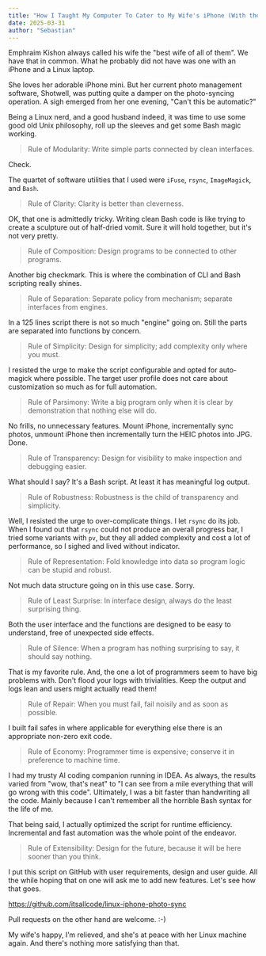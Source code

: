 ```yaml
---
title: "How I Taught My Computer To Cater to My Wife's iPhone (With the help of the Unix Philosophy)"
date: 2025-03-31
author: "Sebastian"
---
```


Emphraim Kishon always called his wife the "best wife of all of them". We have that in common. What he probably did not have was one with an iPhone and a Linux laptop.

She loves her adorable iPhone mini. But her current photo management software, Shotwell, was putting quite a damper on the photo-syncing operation. A sigh emerged from her one evening, "Can't this be automatic?"

Being a Linux nerd, and a good husband indeed, it was time to use some good old Unix philosophy, roll up the sleeves and get some Bash magic working.

> Rule of Modularity: Write simple parts connected by clean interfaces.

Check.

The quartet of software utilities that I used were `iFuse`, `rsync`, `ImageMagick`, and `Bash`.

> Rule of Clarity: Clarity is better than cleverness.

OK, that one is admittedly tricky. Writing clean Bash code is like trying to create a sculpture out of half-dried vomit. Sure it will hold together, but it's not very pretty.

> Rule of Composition: Design programs to be connected to other programs.

Another big checkmark. This is where the combination of CLI and Bash scripting really shines.

> Rule of Separation: Separate policy from mechanism; separate interfaces from engines.

In a 125 lines script there is not so much "engine" going on. Still the parts are separated into functions by concern.

> Rule of Simplicity: Design for simplicity; add complexity only where you must.

I resisted the urge to make the script configurable and opted for auto-magick where possible. The target user profile does not care about customization so much as for full automation.

> Rule of Parsimony: Write a big program only when it is clear by demonstration that nothing else will do.

No frills, no unnecessary features. Mount iPhone, incrementally sync photos, unmount iPhone then incrementally turn the HEIC photos into JPG. Done.

> Rule of Transparency: Design for visibility to make inspection and debugging easier.

What should I say? It's a Bash script. At least it has meaningful log output.

> Rule of Robustness: Robustness is the child of transparency and simplicity.

Well, I resisted the urge to over-complicate things. I let `rsync` do its job. When I found out that `rsync` could not produce an overall progress bar, I tried some variants with `pv`, but they all added complexity and cost a lot of performance, so I sighed and lived without indicator.

> Rule of Representation: Fold knowledge into data so program logic can be stupid and robust.

Not much data structure going on in this use case. Sorry.

> Rule of Least Surprise: In interface design, always do the least surprising thing.

Both the user interface and the functions are designed to be easy to understand, free of unexpected side effects.

> Rule of Silence: When a program has nothing surprising to say, it should say nothing.

That is my favorite rule. And, the one a lot of programmers seem to have big problems with. Don't flood your logs with trivialities. Keep the output and logs lean and users might actually read them!

> Rule of Repair: When you must fail, fail noisily and as soon as possible.

I built fail safes in where applicable for everything else there is an appropriate non-zero exit code.

> Rule of Economy: Programmer time is expensive; conserve it in preference to machine time.

I had my trusty AI coding companion running in IDEA. As always, the results varied from "wow, that's neat" to "I can see from a mile everything that will go wrong with this code". Ultimately, I was a bit faster than handwriting all the code. Mainly because I can't remember all the horrible Bash syntax for the life of me.

That being said, I actually optimized the script for runtime efficiency. Incremental and fast automation was the whole point of the endeavor.

> Rule of Extensibility: Design for the future, because it will be here sooner than you think.

I put this script on GitHub with user requirements, design and user guide. All the while hoping that on one will ask me to add new features. Let's see how that goes.

https://github.com/itsallcode/linux-iphone-photo-sync

Pull requests on the other hand are welcome. :-)

My wife's happy, I’m relieved, and she's at peace with her Linux machine again. And there's nothing more satisfying than that.